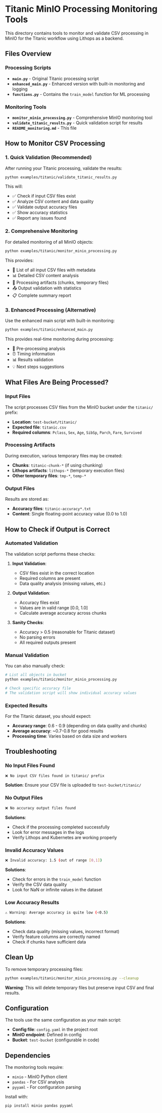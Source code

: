# Titanic MinIO Processing Monitoring Tools

This directory contains tools to monitor and validate CSV processing in MinIO for the Titanic workflow using Lithops as a backend.

## Files Overview

### Processing Scripts
- **`main.py`** - Original Titanic processing script
- **`enhanced_main.py`** - Enhanced version with built-in monitoring and logging
- **`functions.py`** - Contains the `train_model` function for ML processing

### Monitoring Tools
- **`monitor_minio_processing.py`** - Comprehensive MinIO monitoring tool
- **`validate_titanic_results.py`** - Quick validation script for results
- **`README_monitoring.md`** - This file

## How to Monitor CSV Processing

### 1. Quick Validation (Recommended)
After running your Titanic processing, validate the results:

```bash
python examples/titanic/validate_titanic_results.py
```

This will:
- ✅ Check if input CSV files exist
- ✅ Analyze CSV content and data quality  
- ✅ Validate output accuracy files
- ✅ Show accuracy statistics
- ✅ Report any issues found

### 2. Comprehensive Monitoring
For detailed monitoring of all MinIO objects:

```bash
python examples/titanic/monitor_minio_processing.py
```

This provides:
- 📁 List of all input CSV files with metadata
- 📊 Detailed CSV content analysis
- 🧩 Processing artifacts (chunks, temporary files)
- 📤 Output validation with statistics
- 📋 Complete summary report

### 3. Enhanced Processing (Alternative)
Use the enhanced main script with built-in monitoring:

```bash
python examples/titanic/enhanced_main.py
```

This provides real-time monitoring during processing:
- 🚀 Pre-processing analysis
- ⏰ Timing information
- 📊 Results validation
- 💡 Next steps suggestions

## What Files Are Being Processed?

### Input Files
The script processes CSV files from the MinIO bucket under the `titanic/` prefix:
- **Location**: `test-bucket/titanic/`
- **Expected file**: `titanic.csv`
- **Required columns**: `Pclass`, `Sex`, `Age`, `SibSp`, `Parch`, `Fare`, `Survived`

### Processing Artifacts
During execution, various temporary files may be created:
- **Chunks**: `titanic-chunk-*` (if using chunking)
- **Lithops artifacts**: `lithops-*` (temporary execution files)
- **Other temporary files**: `tmp-*`, `temp-*`

### Output Files
Results are stored as:
- **Accuracy files**: `titanic-accuracy*.txt`
- **Content**: Single floating-point accuracy value (0.0 to 1.0)

## How to Check if Output is Correct

### Automated Validation
The validation script performs these checks:

1. **Input Validation**:
   - CSV files exist in the correct location
   - Required columns are present
   - Data quality analysis (missing values, etc.)

2. **Output Validation**:
   - Accuracy files exist
   - Values are in valid range [0.0, 1.0]
   - Calculate average accuracy across chunks

3. **Sanity Checks**:
   - Accuracy > 0.5 (reasonable for Titanic dataset)
   - No parsing errors
   - All required outputs present

### Manual Validation
You can also manually check:

```bash
# List all objects in bucket
python examples/titanic/monitor_minio_processing.py

# Check specific accuracy file
# The validation script will show individual accuracy values
```

### Expected Results
For the Titanic dataset, you should expect:
- **Accuracy range**: 0.6 - 0.9 (depending on data quality and chunks)
- **Average accuracy**: ~0.7-0.8 for good results
- **Processing time**: Varies based on data size and workers

## Troubleshooting

### No Input Files Found
```bash
❌ No input CSV files found in titanic/ prefix
```
**Solution**: Ensure your CSV file is uploaded to `test-bucket/titanic/`

### No Output Files
```bash
❌ No accuracy output files found
```
**Solutions**:
- Check if the processing completed successfully
- Look for error messages in the logs
- Verify Lithops and Kubernetes are working properly

### Invalid Accuracy Values
```bash
❌ Invalid accuracy: 1.5 (out of range [0,1])
```
**Solutions**:
- Check for errors in the `train_model` function
- Verify the CSV data quality
- Look for NaN or infinite values in the dataset

### Low Accuracy Results
```bash
⚠️ Warning: Average accuracy is quite low (<0.5)
```
**Solutions**:
- Check data quality (missing values, incorrect format)
- Verify feature columns are correctly named
- Check if chunks have sufficient data

## Clean Up

To remove temporary processing files:

```bash
python examples/titanic/monitor_minio_processing.py --cleanup
```

**Warning**: This will delete temporary files but preserve input CSV and final results.

## Configuration

The tools use the same configuration as your main script:
- **Config file**: `config.yaml` in the project root
- **MinIO endpoint**: Defined in config
- **Bucket**: `test-bucket` (configurable in code)

## Dependencies

The monitoring tools require:
- `minio` - MinIO Python client
- `pandas` - For CSV analysis
- `pyyaml` - For configuration parsing

Install with:
```bash
pip install minio pandas pyyaml
```
